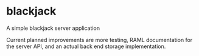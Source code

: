 # blackjack
A simple blackjack server application

Current planned improvements are more testing, RAML documentation for the server API, and an actual back end storage implementation.
